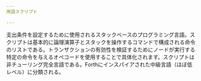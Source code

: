 ```yaml
---
用語スクリプト

---
```

支出条件を設定するために使用されるスタックベースのプログラミング言語。スクリプトは基本的に論理演算子とスタックを操作するコマンドで構成される命令のリストである。トランザクションの有効性を検証するためにノードが実行する特定の命令を与えるオペコードを使用することで具体化されます。スクリプトは非チューリング完全言語である。Forthにインスパイアされた中級言語（ほぼ低レベル）に分類される。